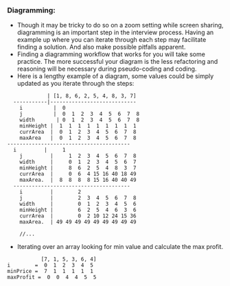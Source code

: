 ### Diagramming:

- Though it may be tricky to do so on a zoom setting while screen sharing, diagramming is an important step in the interview process. Having an example up where you can iterate through each step may facilitate finding a solution. And also make possible pitfalls apparent.
- Finding a diagramming workflow that works for you will take some practice. The more successful your diagram is the less refactoring and reasoning will be necessary during pseudo-coding and coding.
- Here is a lengthy example of a diagram, some values could be simply updated as you iterate through the steps:

```
             | [1, 8, 6, 2, 5, 4, 8, 3, 7]
  -----------|----------------------------
	i          |  0
	j          |  0  1  2  3  4  5  6  7  8
	width	    | 0  1  2  3  4  5  6  7  8
	minHeight |  1  1  1  1  1  1  1  1  1
	currArea  |  0  1  2  3  4  5  6  7  8
	maxArea   |  0  1  2  3  4  5  6  7  8
----------------------------------------
  i         |     1
	j         |     1  2  3  4  5  6  7  8
	width     |     0  1  2  3  4  5  6  7
	minHeight |     8  6  2  5  4  8  3  7
	currArea  |     0  6  4 15 16 40 18 49
	maxArea.  |  8  8  8  8 15 16 40 40 49
  --------------------------------------
	i         |        2
	j         |        2  3  4  5  6  7  8
	width     |        0  1  2  3  4  5  6
	minHeight |        6  2  5  4  6  3  6
	currArea  |        0  2 10 12 24 15 36
	maxArea.  | 49 49 49 49 49 49 49 49 49

	//...
```

- Iterating over an array looking for min value and calculate the max profit.

```
           [7, 1, 5, 3, 6, 4]
i        =  0  1  2  3  4  5
minPrice =  7  1  1  1  1  1
maxProfit =  0  0  4  4  5  5
```
